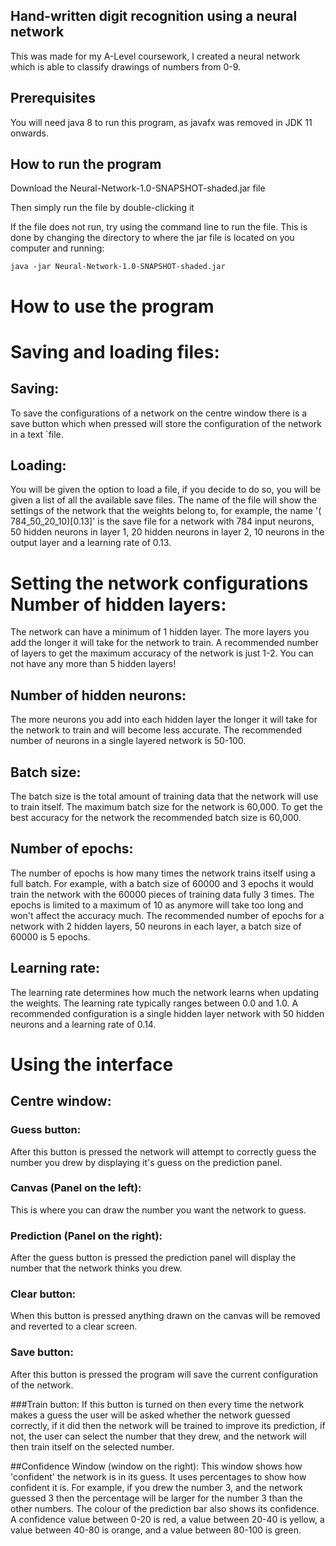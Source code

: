 ## Hand-written digit recognition using a neural network

This was made for my A-Level coursework, I created a neural network which is able to classify drawings of numbers from 0-9.

## Prerequisites

You will need java 8 to run this program, as javafx was removed in JDK 11 onwards.

## How to run the program

Download the Neural-Network-1.0-SNAPSHOT-shaded.jar file

Then simply run the file by double-clicking it

If the file does not run, try using the command line to run the file. This is done by changing the directory to where
the jar file is located on you computer and running:

```
java -jar Neural-Network-1.0-SNAPSHOT-shaded.jar
```

# How to use the program

# Saving and loading files:

## Saving:

To save the configurations of a network on the centre window there is a save button which when pressed will store the
configuration of the network in a text `file.

## Loading:

You will be given the option to load a file, if you decide to do so, you will be given a list of all the available save
files. The name of the file will show the settings of the network that the weights belong to, for example, the name '(
784_50_20_10)[0.13]' is the save file for a network with 784 input neurons, 50 hidden neurons in layer 1, 20 hidden
neurons in layer 2, 10 neurons in the output layer and a learning rate of 0.13.

# Setting the network configurations Number of hidden layers:

The network can have a minimum of 1 hidden layer. The more layers you add the longer it will take for the network to
train. A recommended number of layers to get the maximum accuracy of the network is just 1-2. You can not have any more
than 5 hidden layers!

## Number of hidden neurons:

The more neurons you add into each hidden layer the longer it will take for the network to train and will become less
accurate. The recommended number of neurons in a single layered network is 50-100.

## Batch size:

The batch size is the total amount of training data that the network will use to train itself. The maximum batch size
for the network is 60,000. To get the best accuracy for the network the recommended batch size is 60,000.

## Number of epochs:

The number of epochs is how many times the network trains itself using a full batch. For example, with a batch size of
60000 and 3 epochs it would train the network with the 60000 pieces of training data fully 3 times. The epochs is
limited to a maximum of 10 as anymore will take too long and won't affect the accuracy much. The recommended number of
epochs for a network with 2 hidden layers, 50 neurons in each layer, a batch size of 60000 is 5 epochs.

## Learning rate:

The learning rate determines how much the network learns when updating the weights. The learning rate typically ranges
between 0.0 and 1.0. A recommended configuration is a single hidden layer network with 50 hidden neurons and a learning
rate of 0.14.

# Using the interface

## Centre window:

### Guess button:

After this button is pressed the network will attempt to correctly guess the number you drew by displaying it's guess on
the prediction panel.

### Canvas (Panel on the left):

This is where you can draw the number you want the network to guess.

### Prediction (Panel on the right):

After the guess button is pressed the prediction panel will display the number that the network thinks you drew.

### Clear button:

When this button is pressed anything drawn on the canvas will be removed and reverted to a clear screen.

### Save button:

After this button is pressed the program will save the current configuration of the network.

###Train button:
If this button is turned on then every time the network makes a guess the user will be asked whether the network guessed
correctly, if it did then the network will be trained to improve its prediction, if not, the user can select the number
that they drew, and the network will then train itself on the selected number.

##Confidence Window (window on the right):
This window shows how 'confident' the network is in its guess. It uses percentages to show how confident it is. For
example, if you drew the number 3, and the network guessed 3 then the percentage will be larger for the number 3 than the
other numbers. The colour of the prediction bar also shows its confidence. A confidence value between 0-20 is red, a
value between 20-40 is yellow, a value between 40-80 is orange, and a value between 80-100 is green.